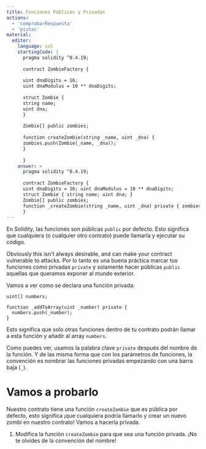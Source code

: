 ```yaml
---
title: Funciones Públicas y Privadas
actions:
  - 'comprobarRespuesta'
  - 'pistas'
material:
  editor:
    language: sol
    startingCode: |
      pragma solidity ^0.4.19;
      
      contract ZombieFactory {
      
      uint dnaDigits = 16;
      uint dnaModulus = 10 ** dnaDigits;
      
      struct Zombie {
      string name;
      uint dna;
      }
      
      Zombie[] public zombies;
      
      function createZombie(string _name, uint _dna) {
      zombies.push(Zombie(_name, _dna));
      }
      
      }
    answer: >
      pragma solidity ^0.4.19;
      
      contract ZombieFactory {
      uint dnaDigits = 16; uint dnaModulus = 10 ** dnaDigits;
      struct Zombie { string name; uint dna; }
      Zombie[] public zombies;
      function _createZombie(string _name, uint _dna) private { zombies.push(Zombie(_name, _dna)); }
      }
---
```

En Solidity, las funciones son públicas `public` por defecto. Esto significa que cualquiera (o cualquier otro contrato) puede llamarla y ejecutar su código.

Obviously this isn't always desirable, and can make your contract vulnerable to attacks. Por lo tanto es una buena práctica marcar tus funciones como privadas `private` y solamente hacer públicas `public` aquellas que queramos exponer al mundo exterior.

Vamos a ver como se declara una función privada:

    uint[] numbers;
    
    function _addToArray(uint _number) private {
      numbers.push(_number);
    }
    

Esto significa que solo otras funciones dentro de tu contrato podrán llamar a esta función y añadir al array `numbers`.

Como puedes ver, usamos la palabra clave `private` después del nombre de la función. Y de las misma forma que con los parámetros de funciones, la convención es nombrar las funciones privadas empezando con una barra baja (`_`).

# Vamos a probarlo

Nuestro contrato tiene una función `createZombie` que es pública por defecto, esto significa ¡que cualquiera podría llamarlo y crear un nuevo zombi en nuestro contrato! Vamos a hacerla privada.

1. Modifica la función `createZombie` para que sea una función privada. ¡No te olvides de la convención del nombre!